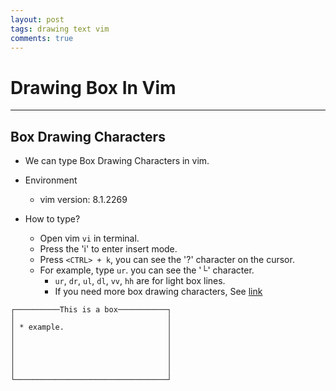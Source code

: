 ```yaml
---
layout: post
tags: drawing text vim
comments: true
---
```


# Drawing Box In Vim

---

## Box Drawing Characters

* We can type Box Drawing Characters in vim.

* Environment
  * vim version: 8.1.2269

* How to type?
  * Open vim `vi` in terminal.
  * Press the 'i' to enter insert mode.
  * Press `<CTRL> + k`, you can see the '?' character on the cursor.
  * For example, type `ur`. you can see the '└' character.
    * `ur`, `dr`, `ul`, `dl`, `vv`, `hh` are for light box lines.
    * If you need more box drawing characters, See [link](http://vimdoc.sourceforge.net/htmldoc/digraph.html#digraph.txt)

```
┌──────────This is a box───────────┐
│                                  │
│ * example.                       │
│                                  │
│                                  │
│                                  │
│                                  │
│                                  │
└──────────────────────────────────┘
```
